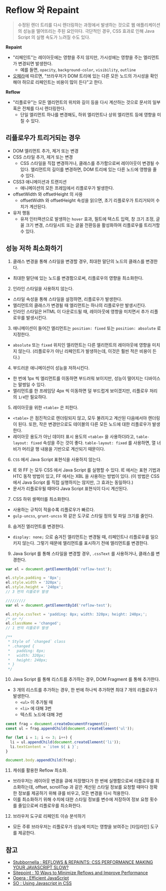 # Reflow 와 Repaint
> 수정된 렌더 트리를 다시 렌더링하는 과정에서 발생하는 것으로 웹 애플리케이션의 성능을 떨어뜨리는 주된 요인이다. 극단적인 경우, CSS 효과로 인해 Java Script 의 실행 속도가 느려질 수도 있다.

__Repaint__
- "리페인트"는 레이아웃에는 영향을 주지 않지만, 가시성에는 영향을 주는 엘리먼트가 변경되면 발생한다.
  - 예를 들면, `opacity`, `background-color`, `visibility`, `outline`
- [오페라](https://dev.opera.com/articles/efficient-javascript/?page=3#reflow)에 따르면, "브라우저가 DOM 트리에 있는 다른 모든 노드의 가시성을 확인해야 하므로 리페인트는 비용이 많이 든다"고 한다.

__Reflow__
- "리플로우"는 모든 엘리먼트의 위치와 길이 등을 다시 계산하는 것으로 문서의 일부 혹은 전체를 다시 렌더링한다.
  - 단일 엘리먼트 하나를 변경해도, 하위 엘리먼트나 상위 엘리먼트 등에 영향을 미칠 수 있다.

## 리플로우가 트리거되는 경우
- DOM 엘리먼트 추가, 제거 또는 변경
- CSS 스타일 추가, 제거 또는 변경
  - CSS 스타일을 직접 변경하거나, 클래스를 추가함으로써 레이아웃이 변경될 수 있다. 엘리먼트의 길이를 변경하면, DOM 트리에 있는 다른 노드에 영향을 줄 수 있다.
- CSS3 애니메이션과 트랜지션
  - 애니메이션의 모든 프레임에서 리플로우가 발생한다.
- offsetWidth 와 offsetHeight 의 사용
  - offsetWidth 와 offsetHeight 속성을 읽으면, 초기 리플로우가 트리거되어 수치가 계산된다.
- 유저 행동
  - 유저 인터랙션으로 발생하는 `hover` 효과, 필트에 텍스트 입력, 창 크기 조정, 글꼴 크기 변경, 스타일시트 또는 글꼴 전환등을 활성화하여 리플로우를 트리거할 수 있다.

## 성능 저하 최소화하기
1. 클래스 변경을 통해 스타일을 변경할 경우, 최대한 말단의 노드의 클래스를 변경한다.
  - 최대한 말단에 있는 노드를 변경함으로써, 리플로우의 영향을 최소화한다.

2. 인라인 스타일을 사용하지 않는다.
  - 스타일 속성을 통해 스타일을 설정하면, 리플로우가 발생한다.
  - 엘리먼트의 클래스가 변경될 때 엘리먼트는 하나의 리플로우만 발생시킨다.
  - 인라인 스타일은 HTML 이 다운로드될 때, 레이아웃에 영향을 미치면서 추가 리플로우를 발생시킨다.

3. 애니메이션이 들어간 엘리먼트는 `position: fixed` 또는 `position: absolute` 로 지정한다.
  - `absolute` 또는 `fixed` 위치인 엘리먼트는 다른 엘리먼트의 레이아웃에 영향을 미치지 않는다. (리플로우가 아닌 리페인트가 발생하는데, 이것은 훨씬 적은 비용이 든다.)

4. 부드러운 애니메이션이 성능을 저하시킨다.
  - 한 번에 1px 씩 엘리먼트를 이동하면 부드러워 보이지만, 성능이 떨어지는 디바이스는 말썽일 수 있다.
  - 엘리먼트를 한 프레임당 4px 씩 이동하면 덜 부드럽게 보이겠지만, 리플로우 처리의 `1/4`만 필요하다.

5. 레이아웃을 위한 `<table>` 은 피한다.
  - `<table>` 은 점진적으로 렌더링되지 않고, 모두 불려지고 계산된 다음에서야 렌더링이 된다. 또한, 작은 변경만으로도 테이블의 다른 모든 노드에 대한 리플로우가 발생한다.
  - 레이아웃 용도가 아닌 데이터 표시 용도의 `<table>` 을 사용하더라고, `table-layout: fixed` 속성을 주는 것이 좋다. `table-layout: fixed` 를 사용하면, 열 너비가 머리글 행 내용을 기반으로 계산되기 때문이다.

6. `CSS` 에서 Java Script 표현식을 사용하지 않는다.
  - IE 와 FF 는 모두 CSS 에서 Java Script 를 실행할 수 있다. IE 에서는 표현 기법과 HTC 동작 방법이 있고, FF 에서는 XBL 을 사용하는 방법이 있다. (이 방법은 CSS 에서 Java Script 를 직접 실행하지는 않지만, 그 효과는 동일하다.)
  - 문서가 리플로우될 때마다 Java Script 표현식이 다시 계산된다.

7. CSS 하위 셀렉터를 최소화한다.
  - 사용하는 규칙이 적을수록 리플로우가 빠르다.
  - `gulp-uncss`, `grunt-uncss` 와 같은 도구로 스타일 정의 및 파일 크기를 줄인다.

8. 숨겨진 엘리먼트를 변경한다.
  - `display: none;` 으로 숨겨진 엘리먼트는 변경될 때, 리페인트나 리플로우를 일으키지 않는다. 그렇기 때문에 엘리먼트를 표시하기 전에 엘리먼트를 변경한다.

9. Java Script 를 통해 스타일을 변경할 경우, `.cssText` 를 사용하거나, 클래스를 변경한다.
```js
var el = document.getElementById('reflow-test');

el.style.padding = '8px';
el.style.width = '320px';
el.style.height = '240px';
// 3 번의 리플로우 발생

/////////
var el = document.getElementById('reflow-test');

el.style.cssText = 'padding: 8px; width: 320px; height: 240px;';
/* or */
el.className = 'changed';
// 1 번의 리플로우 발생

/**
 * Style of `changed` class
 * .changed {
 *   padding: 8px;
 *   width: 320px;
 *   height: 240px;
 * }
 */
```

10. Java Script 를 통해 리스트를 추가하는 경우, DOM Fragment 를 통해 추가한다.
  - 3 개의 리스트를 추가하는 경우, 한 번에 하나씩 추가하면 최대 7 개의 리플로우가 발생한다.
    - `<ul>` 이 추가될 때
    - `<li>` 에 대해 3번
    - 텍스트 노드에 대해 3번
```js
const frag = document.createDocumentFragment();
const ul = frag.appendChild(document.createElement('ul'));

for (let i = 1; i <= 3; i++) {
  li = ul.appendChild(document.createElement('li'));
  li.textContent = `item ${ i }`;
}

document.body.appendChild(frag);
```

11. 캐쉬를 활용한 Reflow 최소화.
  - 브라우저는 레이아웃 변경을 큐에 저장했다가 한 번에 실행함으로써 리플로우를 최소화하는데, offset, scrollTop 과 같은 계산된 스타일 정보를 요청할 때마다 정확한 정보를 제공하기 위해 큐를 비우고, 모든 변경을 다시 적용한다.
  - 이를 최소화하기 위해 수치에 대한 스타일 정보를 변수에 저장하여 정보 요청 횟수를 줄임으로써 리플로우를 최소화한다.

12. 브라우저 도구로 리페인트 이슈 분석하기
  - 모든 주류 브라우저는 리플로우가 성능에 미치는 영향을 보여주는 [타임라인] 도구를 제공한다.

## 참고
- [Stubbornella : REFLOWS & REPAINTS: CSS PERFORMANCE MAKING YOUR JAVASCRIPT SLOW?](http://www.stubbornella.org/content/2009/03/27/reflows-repaints-css-performance-making-your-javascript-slow/)
- [Sitepoint : 10 Ways to Minimize Reflows and Improve Performance](https://www.sitepoint.com/10-ways-minimize-reflows-improve-performance/)
- [Opera : Efficient JavaScript](https://dev.opera.com/articles/efficient-javascript/?page=3#reflow)
- [SO : Using Javascript in CSS](http://stackoverflow.com/questions/476276/using-javascript-in-css)


